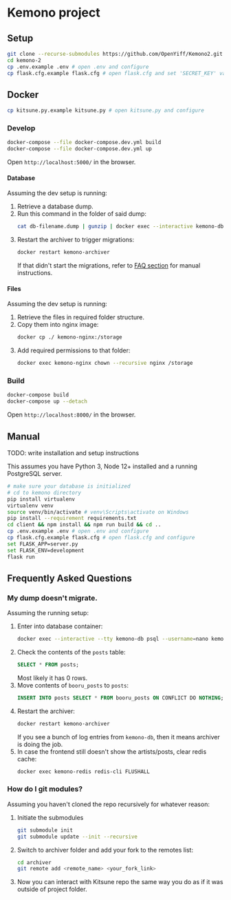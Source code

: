# Kemono project

## Setup
```sh
git clone --recurse-submodules https://github.com/OpenYiff/Kemono2.git kemono-2
cd kemono-2
cp .env.example .env # open .env and configure
cp flask.cfg.example flask.cfg # open flask.cfg and set 'SECRET_KEY' value
```
## Docker
```sh
cp kitsune.py.example kitsune.py # open kitsune.py and configure
```

### Develop
```sh
docker-compose --file docker-compose.dev.yml build
docker-compose --file docker-compose.dev.yml up
```
Open `http://localhost:5000/` in the browser.

#### Database
Assuming the dev setup is running:

1. Retrieve a database dump.
2. Run this command in the folder of said dump:
    ```sh
    cat db-filename.dump | gunzip | docker exec --interactive kemono-db psql --username=nano kemonodb
    ```
3. Restart the archiver to trigger migrations:
    ```sh
    docker restart kemono-archiver
    ```
    If that didn't start the migrations, refer to [FAQ section](#my-dump-doesnt-migrate) for manual instructions.

#### Files
Assuming the dev setup is running:

1. Retrieve the files in required folder structure.
2. Copy them into nginx image:
    ```sh
    docker cp ./ kemono-nginx:/storage
    ```
3. Add required permissions to that folder:
    ```sh
    docker exec kemono-nginx chown --recursive nginx /storage
    ```

### Build
```sh
docker-compose build
docker-compose up --detach
```

Open `http://localhost:8000/` in the browser.

## Manual
TODO: write installation and setup instructions

This assumes you have Python 3, Node 12+ installed and a running PostgreSQL server.
```sh
# make sure your database is initialized
# cd to kemono directory
pip install virtualenv
virtualenv venv
source venv/bin/activate # venv\Scripts\activate on Windows
pip install --requirement requirements.txt
cd client && npm install && npm run build && cd ..
cp .env.example .env # open .env and configure
cp flask.cfg.example flask.cfg # open flask.cfg and configure
set FLASK_APP=server.py
set FLASK_ENV=development
flask run
```

## Frequently Asked Questions

### __My dump doesn't migrate.__
Assuming the running setup:

1. Enter into database container:
    ```sh
    docker exec --interactive --tty kemono-db psql --username=nano kemonodb
    ```
2. Check the contents of the `posts` table:
    ```sql
    SELECT * FROM posts;
    ```
    Most likely it has 0 rows.
3. Move contents of `booru_posts` to `posts`:
    ```sql
    INSERT INTO posts SELECT * FROM booru_posts ON CONFLICT DO NOTHING;
    ```
4. Restart the archiver:
    ```sh
    docker restart kemono-archiver
    ```
    If you see a bunch of log entries from `kemono-db`, then it means archiver is doing the job.
5. In case the frontend still doesn't show the artists/posts, clear redis cache:
    ```sh
    docker exec kemono-redis redis-cli FLUSHALL
    ```
### __How do I git modules?__
Assuming you haven't cloned the repo recursively for whatever reason:
1. Initiate the submodules
    ```sh
    git submodule init
    git submodule update --init --recursive
    ```
2. Switch to archiver folder and add your fork to the remotes list:
    ```sh
    cd archiver
    git remote add <remote_name> <your_fork_link>
    ```
3. Now you can interact with Kitsune repo the same way you do as if it was outside of project folder.
